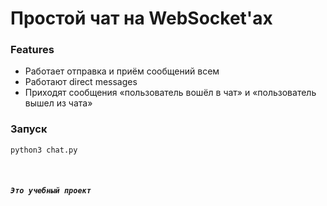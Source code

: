 # Простой чат на WebSocket'ах

### Features
- Работает отправка и приём сообщений всем
- Работают direct messages
- Приходят сообщения «пользователь вошёл в чат» и «пользователь вышел из чата»

### Запуск
```sh
python3 chat.py
```
<br>

##### `Это учебный проект`
